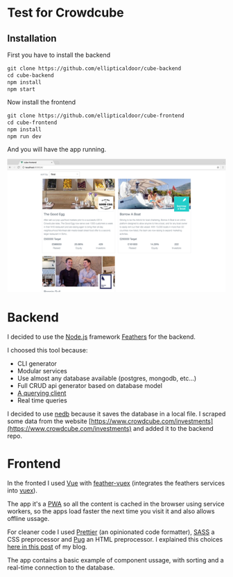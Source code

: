 # Test for Crowdcube

## Installation

First you have to install the backend
``` shell
git clone https://github.com/ellipticaldoor/cube-backend
cd cube-backend
npm install
npm start
```

Now install the frontend
``` shell
git clone https://github.com/ellipticaldoor/cube-frontend
cd cube-frontend
npm install
npm run dev
```

And you will have the app running.

![screenshot](https://raw.githubusercontent.com/ellipticaldoor/cube-test/master/screenshot.png)

# Backend

I decided to use the [Node.js](https://nodejs.org/en/) framework [Feathers](https://feathersjs.com/) for the backend.

I choosed this tool because:
  - CLI generator
  - Modular services
  - Use almost any database available (postgres, mongodb, etc...)
  - Full CRUD api generator based on database model
  - [A querying client](https://docs.feathersjs.com/api/databases/querying.html)
  - Real time queries

I decided to use [nedb](https://github.com/louischatriot/nedb) because it saves the database in a local file. I scraped some data from the website [https://www.crowdcube.com/investments](https://www.crowdcube.com/investments) and added it to the backend repo.

# Frontend

In the fronted I used [Vue](https://vuejs.org/) with [feather-vuex](https://github.com/feathers-plus/feathers-vuex) (integrates the feathers services into [vuex](https://github.com/vuejs/vuex)).

The app it's a [PWA](https://en.wikipedia.org/wiki/Progressive_web_app) so all the content is cached in the browser using service workers, so the apps load faster the next time you visit it and also allows offline ussage.

For cleaner code I used [Prettier](https://github.com/prettier/prettier) (an opinionated code formatter), [SASS](http://sass-lang.com/) a CSS preprocessor and [Pug](https://pugjs.org/api/getting-started.html) an HTML preprocessor. I explained this choices [here in this post](https://ellipticaldoor.com/2017-07-26-simplifying-vue-js-development/) of my blog.

The app contains a basic example of component ussage, with sorting and a real-time connection to the database.
